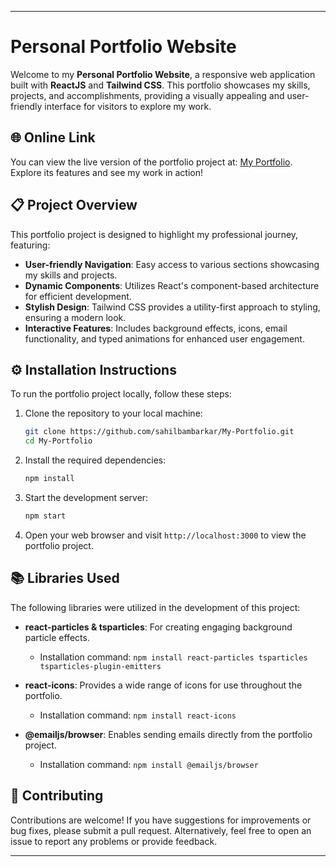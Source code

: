 
---

# Personal Portfolio Website

Welcome to my **Personal Portfolio Website**, a responsive web application built with **ReactJS** and **Tailwind CSS**. This portfolio showcases my skills, projects, and accomplishments, providing a visually appealing and user-friendly interface for visitors to explore my work.

## 🌐 Online Link

You can view the live version of the portfolio project at: [My Portfolio](https://my-portfolio-rosy-alpha-99.vercel.app/). Explore its features and see my work in action!

## 📋 Project Overview

This portfolio project is designed to highlight my professional journey, featuring:

- **User-friendly Navigation**: Easy access to various sections showcasing my skills and projects.
- **Dynamic Components**: Utilizes React's component-based architecture for efficient development.
- **Stylish Design**: Tailwind CSS provides a utility-first approach to styling, ensuring a modern look.
- **Interactive Features**: Includes background effects, icons, email functionality, and typed animations for enhanced user engagement.

## ⚙️ Installation Instructions

To run the portfolio project locally, follow these steps:

1. Clone the repository to your local machine:
   ```bash
   git clone https://github.com/sahilbambarkar/My-Portfolio.git
   cd My-Portfolio
   ```

2. Install the required dependencies:
   ```bash
   npm install
   ```

3. Start the development server:
   ```bash
   npm start
   ```

4. Open your web browser and visit `http://localhost:3000` to view the portfolio project.

## 📚 Libraries Used

The following libraries were utilized in the development of this project:

- **react-particles & tsparticles**: For creating engaging background particle effects.
  - Installation command: `npm install react-particles tsparticles tsparticles-plugin-emitters`

- **react-icons**: Provides a wide range of icons for use throughout the portfolio.
  - Installation command: `npm install react-icons`

- **@emailjs/browser**: Enables sending emails directly from the portfolio project.
  - Installation command: `npm install @emailjs/browser`

## 🤝 Contributing

Contributions are welcome! If you have suggestions for improvements or bug fixes, please submit a pull request. Alternatively, feel free to open an issue to report any problems or provide feedback.


---

